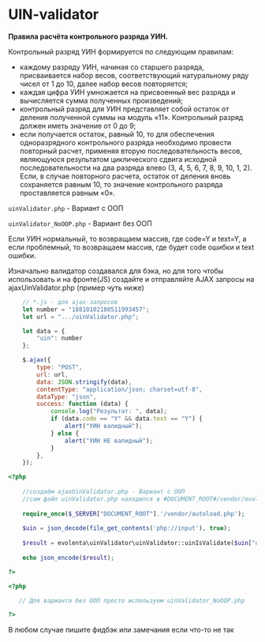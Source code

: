 # UIN-validator

**Правила расчёта контрольного разряда УИН.**

Контрольный разряд УИН формируется по следующим правилам:
+ каждому разряду УИН, начиная со старшего разряда, присваивается набор весов, соответствующий натуральному ряду чисел от 1 до 10, далее набор весов повторяется;
+ каждая цифра УИН умножается на присвоенный вес разряда и вычисляется сумма полученных произведений;
+ контрольный разряд для УИН представляет собой остаток от деления полученной суммы на модуль «11». Контрольный разряд должен иметь значение от 0 до 9;
+ если получается остаток, равный 10, то для обеспечения одноразрядного контрольного разряда необходимо провести повторный расчет, применяя вторую последовательность весов, являющуюся результатом циклического сдвига исходной последовательности на два разряда влево (3, 4, 5, 6, 7, 8, 9, 10, 1, 2). Если, в случае повторного расчета, остаток от деления вновь сохраняется равным 10, то значение контрольного разряда проставляется равным «0».

`uinValidator.php` - Вариант с ООП

`uinValidator_NoOOP.php` - Вариант без ООП

Если УИН нормальный, то возвращаем массив, где code=Y и text=Y, а если проблемный, то возвращаем массив, где будет code ошибки и text ошибки.

Изначально валидатор создавался для бэка, но для того чтобы использовать и на фронте(JS) создайте и отправляйте AJAX запросы на ajaxUinValidator.php (пример чуть ниже)

```javascript
    // *.js - для ajax-запросов
    let number = "18810102180511993457";
    let url = ".../uinValidator.php";

    let data = {
        "uin": number
    };

    $.ajax({
        type: "POST",
        url: url,
        data: JSON.stringify(data),
        contentType: "application/json; charset=utf-8",
        dataType: "json",
        success: function (data) {
            console.log("Результат: ", data);
            if (data.code == "Y" && data.text == "Y") {
                alert("УИН валидный");
            } else {
                alert("УИН НЕ валидный");
            }
        },
    });
```

```php
<?php 
    
    //создаём ajaxUinValidator.php - Вариант с ООП
    //сам файл uinValidator.php находился в #DOCUMENT_ROOT#/vendor/evolenta/uinValidator/uinValidator.php
    
    require_once($_SERVER["DOCUMENT_ROOT"].'/vendor/autoload.php');
    
    $uin = json_decode(file_get_contents('php://input'), true);
    
    $result = evolenta\uinValidator\uinValidator::uinIsValidate($uin["uin"]);
    
    echo json_encode($result);

?>
```
    
 ```php
 <?php 
 
    // Для варианта без ООП просто используем uinValidator_NoOOP.php
 
 ?>
 ```

В любом случае пишите фидбэк или замечания если что-то не так